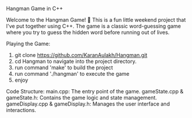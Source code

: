 
Hangman Game in C++

Welcome to the Hangman Game! 🎉 This is a fun little weekend project that I've put together using C++. The game is a classic word-guessing game where you try to guess the hidden word before running out of lives.

Playing the Game:
1. git clone https://github.com/KaranAulakh/Hangman.git 
2. cd Hangman to navigate into the project directory. 
3. run command 'make' to build the project
4. run command './hangman' to execute the game
5. enjoy


Code Structure:
main.cpp: The entry point of the game.
gameState.cpp & gameState.h: Contains the game logic and state management.
gameDisplay.cpp & gameDisplay.h: Manages the user interface and interactions.
